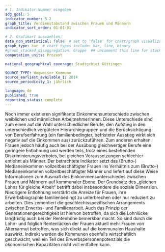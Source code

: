 ```yaml
---
# 1. Indikator-Nummer eingeben 
sdg_goal: 5
indicator_number: 5.2
graph_title: Verdienstabstand zwischen Frauen und Männern
indicator_sort_order: 01-01-01

# 2. Grafikart auswaehlen: 
data_non_statistical: false  # set to 'false' for chart/graph visualization 
graph_type: bar  # chart types include: bar, line, binary 
#graph_stacked_disaggregation: Gruppe  ## uncomment this line for stacked bars. eplace 'Geschlecht' with the field of aggregation. 
computation_units: Prozent

national_geographical_coverage: Stadtgebiet Göttingen

SOURCE_TYPE: Wegweiser Kommune
source_earliest_available_1: 2014
source_periodicity_1: jährlich

language: de   
published: true 
reporting_status: complete
---
```

Noch immer existieren signifikante Einkommensunterschiede zwischen weiblichen und männlichen ArbeitnehmerInnen. Diese Unterschiede sind zum einen auf die Wahl unterschiedlicher Berufe, den Aufstieg in den unterschiedlich vergüteten Hierarchiegruppen und die Berücksichtigung von Berufserfahrung (ein familienbedingter, befristeter Ausstieg wirkt sich negativ auf die Einkommen aus) zurückzuführen. Zum anderen erhalten Frauen jedoch häufig auch bei der Ausübung gleichwertiger Berufe eine geringere Entlohnung und werden teils, trotz eines bestehenden Diskriminierungsverbotes, bei gleichen Voraussetzungen schlechter entlohnt als Männer. Der betrachtete Indikator setzt das (Brutto-) Medianeinkommen vollzeitbeschäftigter Frauen ins Verhältnis zum (Brutto-) Medianeinkommen vollzeitbeschäftigter Männer und liefert auf diese Weise Informationen zum Ausmaß des Einkommensunterschiedes zwischen Frauen und Männern auf kommunaler Ebene. Der Grundsatz des „gleichen Lohns für gleiche Arbeit“ betrifft dabei insbesondere die soziale Dimension. Niedrigere Entlohnung verstärkt die Anreize für Frauen, ihre Erwerbsbiographie familienbedingt zu unterbrechen oder nur reduziert zu arbeiten. Dies zementiert die geschlechtsspezifischen Arrangements zwischen Erwerbs- und Familienarbeit. Auch das Prinzip der Generationengerechtigkeit ist hiervon betroffen, da sich die Lohnlücke langfristig auch bei der Rentenhöhe bemerkbar macht. So sind durch die Lohn- und folglich Rentenlücken der Frauen aktuell mehr Frauen von Altersarmut betroffen, was sich direkt auf die kommunalen Haushalte auswirkt. Indirekt werden die Kommunen ebenfalls wirtschaftlich geschwächt, weil ein Teil des Erwerbspersonenpotenzials die ökonomischen Kapazitäten nicht voll entfalten kann.
